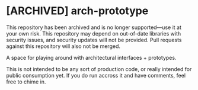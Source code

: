 [ARCHIVED] arch-prototype
=========================

This repository has been archived and is no longer supported—use it at your own risk.
This repository may depend on out-of-date libraries with security issues, and security
updates will not be provided. Pull requests against this repository will also not be merged.

A space for playing around with architectural interfaces + prototypes.

This is not intended to be any sort of production code, or really intended for public consumption yet.  If you do run accross it and have comments, feel free to chime in.
